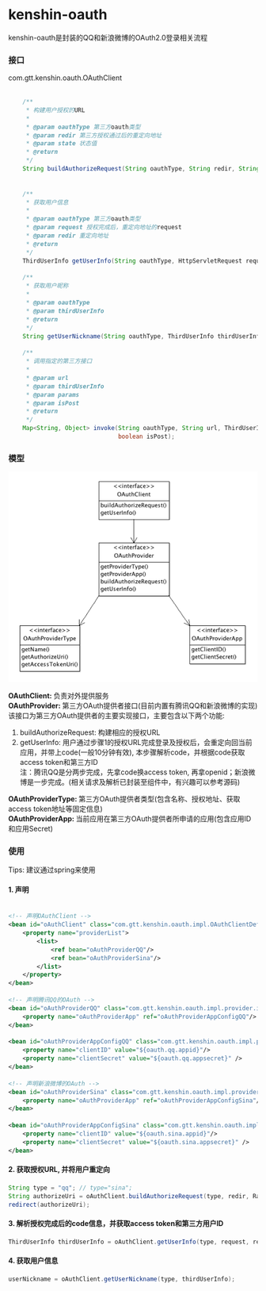 kenshin-oauth
=======
kenshin-oauth是封装的QQ和新浪微博的OAuth2.0登录相关流程


### 接口

com.gtt.kenshin.oauth.OAuthClient

```java  

	/**
	 * 构建用户授权的URL
	 *
	 * @param oauthType 第三方oauth类型
	 * @param redir 第三方授权通过后的重定向地址
	 * @param state 状态值
	 * @return
	 */
	String buildAuthorizeRequest(String oauthType, String redir, String state);
	
	
	/**
	 * 获取用户信息
	 *
	 * @param oauthType 第三方oauth类型
	 * @param request 授权完成后，重定向地址的request
	 * @param redir 重定向地址
	 * @return
	 */
	ThirdUserInfo getUserInfo(String oauthType, HttpServletRequest request, String redir);

	/**
	 * 获取用户昵称
	 *
	 * @param oauthType
	 * @param thirdUserInfo
	 * @return
	 */
	String getUserNickname(String oauthType, ThirdUserInfo thirdUserInfo);

	/**
	 * 调用指定的第三方接口
	 *
	 * @param url
	 * @param thirdUserInfo
	 * @param params
	 * @param isPost
	 * @return
	 */
	Map<String, Object> invoke(String oauthType, String url, ThirdUserInfo thirdUserInfo, Map<String, String> params,
							   boolean isPost);

```


### 模型
![模型](https://raw.githubusercontent.com/tiantiangao/kenshin/dev/kenshin-oauth/oauth.png)

<b>OAuthClient: </b> 负责对外提供服务  
<b>OAuthProvider: </b> 第三方OAuth提供者接口(目前内置有腾讯QQ和新浪微博的实现)  
该接口为第三方OAuth提供者的主要实现接口，主要包含以下两个功能:  
1. buildAuthorizeRequest: 构建相应的授权URL   
2. getUserInfo: 用户通过步骤1的授权URL完成登录及授权后，会重定向回当前应用，并带上code(一般10分钟有效), 本步骤解析code，并根据code获取access token和第三方ID  
注：腾讯QQ是分两步完成，先拿code换access token, 再拿openid；新浪微博是一步完成。(相关请求及解析已封装至组件中，有兴趣可以参考源码)

<b>OAuthProviderType: </b> 第三方OAuth提供者类型(包含名称、授权地址、获取access token地址等固定信息)  
<b>OAuthProviderApp: </b> 当前应用在第三方OAuth提供者所申请的应用(包含应用ID和应用Secret)  


### 使用

Tips: 建议通过spring来使用  

#### 1. 声明
```xml  

<!-- 声明OAuthClient -->  
<bean id="oAuthClient" class="com.gtt.kenshin.oauth.impl.OAuthClientDefaultImpl">
    <property name="providerList">
        <list>
            <ref bean="oAuthProviderQQ"/>
            <ref bean="oAuthProviderSina"/>
        </list>
    </property>
</bean>

<!-- 声明腾讯QQ的OAuth -->
<bean id="oAuthProviderQQ" class="com.gtt.kenshin.oauth.impl.provider.impl.OAuthProviderQQ">
    <property name="oAuthProviderApp" ref="oAuthProviderAppConfigQQ"/>
</bean>

<bean id="oAuthProviderAppConfigQQ" class="com.gtt.kenshin.oauth.impl.provider.impl.OAuthProviderAppConfig">
    <property name="clientID" value="${oauth.qq.appid}"/>
    <property name="clientSecret" value="${oauth.qq.appsecret}" />
</bean>

<!-- 声明新浪微博的OAuth -->
<bean id="oAuthProviderSina" class="com.gtt.kenshin.oauth.impl.provider.impl.OAuthProviderSina">
    <property name="oAuthProviderApp" ref="oAuthProviderAppConfigSina"/>
</bean>

<bean id="oAuthProviderAppConfigSina" class="com.gtt.kenshin.oauth.impl.provider.impl.OAuthProviderAppConfig">
    <property name="clientID" value="${oauth.sina.appid}"/>
    <property name="clientSecret" value="${oauth.sina.appsecret}" />
</bean>

```

#### 2. 获取授权URL, 并将用户重定向

```java  
String type = "qq"; // type="sina";
String authorizeUri = oAuthClient.buildAuthorizeRequest(type, redir, RandomStringUtils.random(8));
redirect(authorizeUri);
```

#### 3. 解析授权完成后的code信息，并获取access token和第三方用户ID

```java  
ThirdUserInfo thirdUserInfo = oAuthClient.getUserInfo(type, request, redir);  
```  

#### 4. 获取用户信息
```java
userNickname = oAuthClient.getUserNickname(type, thirdUserInfo);
```